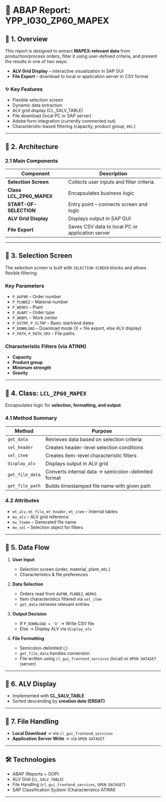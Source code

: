 # 📘 ABAP Report: YPP_I030_ZP60_MAPEX

## 🔖 1. Overview

This report is designed to extract **MAPEX-relevant data** from production/process orders, filter it using user-defined criteria, and present the results in one of two ways:
- **ALV Grid Display** – interactive visualization in SAP GUI  
- **File Export** – download to local or application server in CSV format  

### ✨ Key Features
- Flexible selection screen  
- Dynamic data extraction  
- ALV grid display (CL_SALV_TABLE)  
- File download (local PC or SAP server)  
- Adobe form integration (currently commented out)  
- Characteristic-based filtering (capacity, product group, etc.)  

---

## 📌 2. Architecture

### 2.1 Main Components
| Component              | Description                                  |
|------------------------|----------------------------------------------|
| **Selection Screen**   | Collects user inputs and filter criteria     |
| **Class LCL_ZP60_MAPEX** | Encapsulates business logic                 |
| **START-OF-SELECTION** | Entry point – connects screen and logic      |
| **ALV Grid Display**   | Displays output in SAP GUI                   |
| **File Export**        | Saves CSV data to local PC or application server |

---

## 🧾 3. Selection Screen
The selection screen is built with `SELECTION-SCREEN` blocks and allows flexible filtering.

### Key Parameters
- `P_AUFNR` – Order number  
- `P_PLNBEZ` – Material number  
- `P_WERKS` – Plant  
- `P_AUART` – Order type  
- `P_ARBPL` – Work center  
- `P_GSTRP`, `P_GLTRP` – Basic start/end dates  
- `P_DOWNLOAD` – Download mode (X = file export, else ALV display)  
- `P_PATH`, `P_PATH_SRV` – File paths  

### Characteristic Filters (via ATINN)
- **Capacity**  
- **Product group**  
- **Minimum strength**  
- **Gravity**  

---

## 🧠 4. Class: `LCL_ZP60_MAPEX`

Encapsulates logic for **selection, formatting, and output**.  

### 4.1 Method Summary
| Method         | Purpose                                       |
|----------------|-----------------------------------------------|
| `get_data`     | Retrieves data based on selection criteria    |
| `sel_header`   | Creates header-level selection conditions     |
| `sel_item`     | Creates item-level characteristic filters     |
| `display_alv`  | Displays output in ALV grid                   |
| `get_file_data`| Converts internal data → semicolon-delimited format |
| `get_file_path`| Builds timestamped file name with given path  |

### 4.2 Attributes
- `mt_alv`, `mt_file`, `mt_header`, `mt_item` – Internal tables  
- `mo_alv` – ALV grid reference  
- `mv_fname` – Generated file name  
- `mo_sel` – Selection object for filters  

---

## 💾 5. Data Flow

1. **User Input**  
   - Selection screen (order, material, plant, etc.)  
   - Characteristics & file preferences  

2. **Data Selection**  
   - Orders read from `AUFNR`, `PLNBEZ`, `WERKS`  
   - Item characteristics filtered via `sel_item`  
   - `get_data` retrieves relevant entries  

3. **Output Decision**  
   - If `P_DOWNLOAD = 'X'` → Write CSV file  
   - Else → Display ALV via `display_alv`  

4. **File Formatting**  
   - Semicolon-delimited (;)  
   - `get_file_data` handles conversion  
   - File written using `cl_gui_frontend_services` (local) or `OPEN DATASET` (server)  

---

## 🧾 6. ALV Display
- Implemented with **CL_SALV_TABLE**  
- Sorted descending by **creation date (ERDAT)**  

---

## 💾 7. File Handling
- **Local Download** → via `cl_gui_frontend_services`  
- **Application Server Write** → via `OPEN DATASET`  

---

## 🛠️ Technologies
- ABAP (Reports + OOP)  
- ALV Grid (`CL_SALV_TABLE`)  
- File Handling (`cl_gui_frontend_services`, `OPEN DATASET`)  
- SAP Classification System (Characteristics ATINN)  

---
